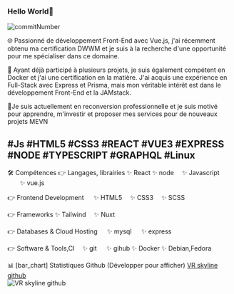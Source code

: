 ### Hello World👋


   <!--       
Cancel changes
Here are some ideas to get you started:

- 🔭 I’m currently working on ...
- 🌱 I’m currently learning ...
- 👯 I’m looking to collaborate on ...
- 🤔 I’m looking for help with ...
- 💬 Ask me about ...
- 📫 How to reach me: ...
- 😄 Pronouns: ...
- ⚡ Fun fact: ...
-->
![commitNumber](https://imgur.com/pMwXeW5.png 'commit')

🌐 Passionné de développement Front-End avec Vue.js, j'ai récemment obtenu ma certification DWWM et je suis à la recherche d'une opportunité pour me spécialiser dans ce domaine.  

🐳 Ayant déjà participé à plusieurs projets, je suis également compétent en Docker et j'ai une certification en la matière. J'ai acquis une expérience en Full-Stack avec Express et Prisma, mais mon véritable intérêt est dans le développement Front-End et la JAMstack.

🚀Je suis actuellement en reconversion professionnelle et je suis motivé pour apprendre, m'investir et proposer mes services pour de nouveaux projets MEVN

#Js #HTML5 #CSS3 #REACT #VUE3 #EXPRESS #NODE #TYPESCRIPT #GRAPHQL #Linux
----
🛠️ Compétences
👉 Langages, librairies
✨ React ✨ node  ✨ Javascript   ✨ vue.js

👉 Frontend Development
  ✨ HTML5  ✨ CSS3  ✨ SCSS
  
👉 Frameworks 
   ✨ Tailwind  ✨ Nuxt  

👉 Databases & Cloud Hosting
  ✨ mysql   ✨ express  

👉 Software & Tools,CI
 ✨ git   ✨ gihub ✨ Docker ✨ Debian,Fedora 

📊 [bar_chart] Statistiques Github (Développer pour afficher)
[VR skyline github](https://skyline.github.com/letotor/2021 'commit number')  
![VR skyline github](https://imgur.com/BCTJYXT.png)
